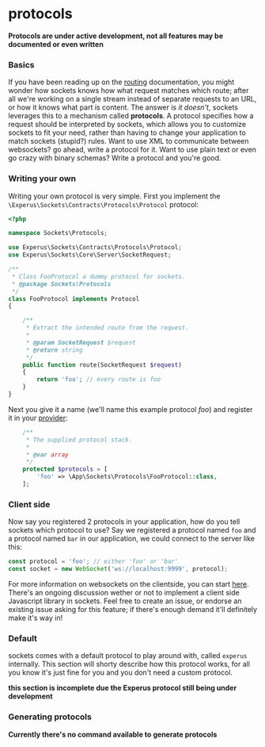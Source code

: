 # protocols

**Protocols are under active development, not all features may be documented or even written**

### Basics

If you have been reading up on the [routing](routing.md) documentation, you might wonder how sockets knows how what request matches which route; after all we're working on a single stream instead of separate requests to an URL, or how it knows what part is content. The answer is *it doesn't*, sockets leverages this to a mechanism called **protocols**. A protocol specifies how a request should be interpreted by sockets, which allows you to customize sockets to fit your need, rather than having to change your application to match sockets (stupid?) rules. Want to use XML to communicate between websockets? go ahead, write a protocol for it. Want to use plain text or even go crazy with binary schemas? Write a protocol and you're good.

### Writing your own

Writing your own protocol is very simple. First you implement the `\Experus\Sockets\Contracts\Protocols\Protocol` protocol:
```php
<?php

namespace Sockets\Protocols;

use Experus\Sockets\Contracts\Protocols\Protocol;
use Experus\Sockets\Core\Server\SocketRequest;

/**
 * Class FooProtocol a dummy protocol for sockets.
 * @package Sockets\Protocols
 */
class FooProtocol implements Protocol
{

    /**
     * Extract the intended route from the request.
     *
     * @param SocketRequest $request
     * @return string
     */
    public function route(SocketRequest $request)
    {
        return 'foo'; // every route is foo
    }
}
```

Next you give it a name (we'll name this example protocol *foo*) and register it in your [provider](docs/provider.md#customize-sockets):
```php
    /**
     * The supplied protocol stack.
     *
     * @var array
     */
    protected $protocols = [
        'foo' => \App\Sockets\Protocols\FooProtocol::class,
    ];
```

### Client side

Now say you registered 2 protocols in your application, how do you tell sockets which protocol to use? Say we registered a protocol named `foo` and a protocol named `bar` in our application, we could connect to the server like this:
```js
const protocol = 'foo'; // either 'foo' or 'bar'
const socket = new WebSocket('ws://localhost:9999', protocol);
```
For more information on websockets on the clientside, you can start [here](https://developer.mozilla.org/en-US/docs/Web/API/WebSocket). There's an ongoing discussion wether or not to implement a client side Javascript library in sockets. Feel free to create an issue, or endorse an existing issue asking for this feature; if there's enough demand it'll definitely make it's way in!

### Default

sockets comes with a default protocol to play around with, called `experus` internally. This section will shorty describe how this protocol works, for all you know it's just fine for you and you don't need a custom protocol.

**this section is incomplete due the Experus protocol still being under development**

### Generating protocols

**Currently there's no command available to generate protocols**